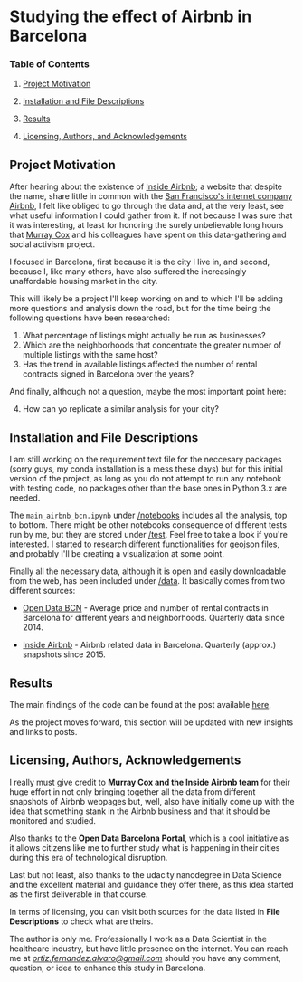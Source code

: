 # Studying the effect of Airbnb in Barcelona
### Table of Contents

1. [Project Motivation](#project)

2. [Installation and File Descriptions](#file)

3. [Results](#results)

4. [Licensing, Authors, and Acknowledgements](#licensing)

   

## Project Motivation <a name="project"></a>

After hearing about the existence of [Inside Airbnb](http://insideairbnb.com/get-the-data.html); a website that despite the name, share little in common with the [San Francisco's internet company Airbnb](https://es.wikipedia.org/wiki/Airbnb), I felt like obliged to go through the data and, at the very least, see what useful information I could gather from it. If not because I was sure that it was interesting, at least for honoring the surely unbelievable long hours that [Murray Cox](https://twitter.com/murrayscox?lang=es) and his colleagues have spent on this data-gathering and social activism project. 

I focused in Barcelona, first because it is the city I live in, and second, because I, like many others, have also suffered the increasingly unaffordable housing market in the city.

This will likely be a project I'll keep working on and to which I'll be adding more questions and analysis down the road, but for the time being the following questions have been researched:

1. What percentage of listings might actually be run as businesses?
2. Which are the neighborhoods that concentrate the greater number of multiple listings with the same host? 
3. Has the trend in available listings affected the number of rental contracts signed in Barcelona over the years? 

And finally, although not a question, maybe the most important point here:

 4. How can yo replicate a similar analysis for your city?

    

## Installation and File Descriptions <a name="file"></a>

I am still working on the requirement text file for the neccesary packages (sorry guys, my conda installation is a mess these days) but for this initial version of the project, as long as you do not attempt to run any notebook with testing code, no packages other than the base ones in Python 3.x are needed.

The `main_airbnb_bcn.ipynb` under [/notebooks](https://github.com/alvaroof/analysis-airbnb-bcn/edit/master/notebooks) includes all the analysis, top to bottom. There might be other notebooks consequence of different tests run by me, but they are stored under [/test](https://github.com/alvaroof/analysis-airbnb-bcn/edit/master/test). Feel free to take a look if you're interested. I started to research different functionalities for geojson files, and probably I'll be creating a visualization at some point.

Finally all the necessary data, although it is open and easily downloadable from the web, has been included under [/data](https://github.com/alvaroof/analysis-airbnb-bcn/edit/master/data). It basically comes from two different sources:

- [Open Data BCN](https://opendata-ajuntament.barcelona.cat/data/es/dataset?q=lloguer) - Average price and number of rental contracts in Barcelona for different years and neighborhoods. Quarterly data since 2014.

- [Inside Airbnb](http://insideairbnb.com/get-the-data.html) - Airbnb related data in Barcelona. Quarterly (approx.) snapshots since 2015.

  

## Results <a name="results"></a>

The main findings of the code can be found at the post available [here](https://medium.com/@ortiz.fernandez.alvaro/this-data-about-airbnb-will-make-you-rethink-what-it-is-doing-to-your-city-1318576ba5c4).

As the project moves forward, this section will be updated with new insights and links to posts.



## Licensing, Authors, Acknowledgements <a name="licensing"></a>

I really must give credit to **Murray Cox and the Inside Airbnb team** for their huge effort in not only bringing together all the data from different snapshots of Airbnb webpages but, well, also have initially come up with the idea that something stank in the Airbnb business and that it should be monitored and studied.  

Also thanks to the **Open Data Barcelona Portal**, which is a cool initiative as it allows citizens like me to further study what is happening in their cities during this era of technological disruption.

Last but not least, also thanks to the udacity nanodegree in Data Science and the excellent material and guidance they offer there, as this idea started as the first deliverable in that course.

In terms of licensing, you can visit both sources for the data listed in **File Descriptions** to check what are theirs.

The author is only me. Professionally I work as a Data Scientist in the healthcare industry, but have little presence on the internet. You can reach me at *ortiz.fernandez.alvaro@gmail.com* should you have any comment, question, or idea to enhance this study in Barcelona.

